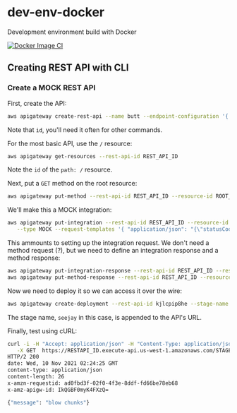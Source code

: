 # dev-env-docker
Development environment build with Docker

[![Docker Image CI](https://github.com/losalamosal/dev-env-docker/actions/workflows/docker-image.yml/badge.svg)](https://github.com/losalamosal/dev-env-docker/actions/workflows/docker-image.yml)

## Creating REST API with CLI

### Create a MOCK REST API

First, create the API:
```sh
aws apigateway create-rest-api --name butt --endpoint-configuration '{ "types": ["REGIONAL"] }'
```
Note that `id`, you'll need it often for other commands.

For the most basic API, use the `/` resource:
```sh
aws apigateway get-resources --rest-api-id REST_API_ID
```
Note the `id` of the `path: /` resource.

Next, put a `GET` method on the root resource:
```sh
aws apigateway put-method --rest-api-id REST_API_ID --resource-id ROOT_RES_ID --http-method GET --authorization-type NONE
```

We'll make this a MOCK integration:
```sh
aws apigateway put-integration --rest-api-id REST_API_ID --resource-id ROOT_RES_ID --http-method GET \
   --type MOCK --request-templates '{ "application/json": "{\"statusCode\": 200}" }'
```

This ammounts to setting up the integration request. We don't need a method request (?), but we need to define an integration response and a method response:
```sh
aws apigateway put-integration-response --rest-api-id REST_API_ID --resource-id ROOT_RES_ID --http-method GET --status-code 200 --response-templates '{"application/json": "{\"message\": \"blow chunks\"}"}'
aws apigateway put-method-response --rest-api-id REST_API_ID --resource-id ROOT_RES_ID --http-method GET --status-code 200
```

Now we need to deploy it so we can access it over the wire:
```sh
aws apigateway create-deployment --rest-api-id kjlcpip8he --stage-name seejay
```
The stage name, `seejay` in this case, is appended to the API's URL.

Finally, test using cURL:
```sh
curl -i -H "Accept: application/json" -H "Content-Type: application/json" \
   -X GET  https://RESTAPI_ID.execute-api.us-west-1.amazonaws.com/STAGE_NAME
HTTP/2 200 
date: Wed, 10 Nov 2021 02:24:25 GMT
content-type: application/json
content-length: 26
x-amzn-requestid: ad0fbd3f-02f0-4f3e-8ddf-fd66be78eb68
x-amz-apigw-id: IkQGBF0myK4FXzQ=

{"message": "blow chunks"}
```